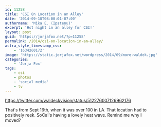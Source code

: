 ```yaml
---
id: 11258
title: 'CSI On Location in an Alley'
date: '2014-09-18T08:00:01-07:00'
authorname: 'Mika E. (Ipstenu)'
excerpt: 'Hot night in an alley for CSI!'
layout: post
guid: 'https://jorjafox.net/?p=11258'
permalink: /2014/csi-on-location-in-an-alley/
astra_style_timestamp_css:
    - '1634260172'
image: 'https://static.jorjafox.net/wordpress/2014/09/more-waldek.jpg'
categories:
    - 'Jorja Fox'
tags:
    - csi
    - photos
    - 'social media'
    - tv
---
```


https://twitter.com/waldeckvision/status/512276007126962176

That's from Sept 16th, when it was over 100 in LA. That location had to positively reek. SoCal's having a lovely heat wave. Remind me why I moved?
